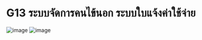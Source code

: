 # G13 ระบบจัดการคนไข้นอก ระบบใบแจ้งค่าใช้จ่าย
![image](https://i.imgur.com/1VLDNGN.jpg)
![image](https://i.imgur.com/oO395EB.jpg)
